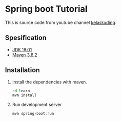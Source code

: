 # Spring boot Tutorial

This is source code from youtube channel [kelaskoding](https://www.youtube.com/playlist?list=PLRjWo99hnirwyafPfaxfu0psMR0hUmdQc).

## Spesification
- [JDK 16.01](https://www.oracle.com/java/technologies/javase-jdk16-downloads.html)
- [Maven 3.8.2](https://maven.apache.org/download.cgi)

## Installation
1. Install the dependencies with maven.
    ```sh
    cd learn
    mvn install
    ```

2. Run development server
    ```sh
    mvn spring-boot:run
    ```